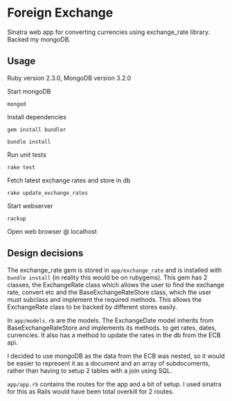 # Foreign Exchange

Sinatra web app for converting currencies using exchange_rate library. Backed my mongoDB.

## Usage

Ruby version 2.3.0, MongoDB version 3.2.0

Start mongoDB

`mongod`

Install dependencies

`gem install bundler`

`bundle install`

Run unit tests

`rake test`

Fetch latest exchange rates and store in db

`rake update_exchange_rates`

Start webserver

`rackup`

Open web browser @ localhost

## Design decisions

The exchange_rate gem is stored in `app/exchange_rate` and is installed with `bundle install` (in reality this would be on rubygems). This gem has 2 classes, the ExchangeRate class which allows the user to find the exchange rate, convert etc and the BaseExchangeRateStore class, which the user must subclass and implement the required methods. This allows the ExchangeRate class to be backed by different stores easily.

In `app/models.rb` are the models. The ExchangeDate model inherits from BaseExchangeRateStore and implements its methods. to get rates, dates, currencies. It also has a method to update the rates in the db from the ECB api.

I decided to use mongoDB as the data from the ECB was nested, so it would be easier to represent it as a document and an array of subdocuments, rather than having to setup 2 tables with a join using SQL.

`app/app.rb` contains the routes for the app and a bit of setup. I used sinatra for this as Rails would have been total overkill for 2 routes.

